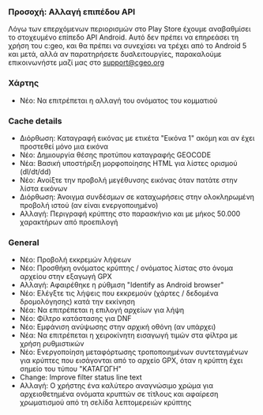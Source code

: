 
### Προσοχή: Αλλαγή επιπέδου API
Λόγω των επερχόμενων περιορισμών στο Play Store έχουμε αναβαθμίσει το στοχευμένο επίπεδο API Android. Αυτό δεν πρέπει να επηρεάσει τη χρήση του c:geo, και θα πρέπει να συνεχίσει να τρέχει από το Android 5 και μετά, αλλά αν παρατηρήσετε δυσλειτουργίες, παρακαλούμε επικοινωνήστε μαζί μας στο support@cgeo.org

### Χάρτης
- Νέο: Να επιτρέπεται η αλλαγή του ονόματος του κομματιού

### Cache details
- Διόρθωση: Καταγραφή εικόνας με ετικέτα "Εικόνα 1" ακόμη και αν έχει προστεθεί μόνο μια εικόνα
- Νέο: Δημιουργία θέσης προτύπου καταγραφής GEOCODE
- Νέα: Βασική υποστήριξη μορφοποίησης HTML για λίστες ορισμού (dl/dt/dd)
- Νέο: Ανοίξτε την προβολή μεγέθυνσης εικόνας όταν πατάτε στην λίστα εικόνων
- Διόρθωση: Άνοιγμα συνδέσμων σε καταχωρήσεις στην ολοκληρωμένη προβολή ιστού (αν είναι ενεργοποιημένο)
- Αλλαγή: Περιγραφή κρύπτης στο παρασκήνιο και με μήκος 50.000 χαρακτήρων από προεπιλογή

### General
- Νέο: Προβολή εκκρεμών λήψεων
- Νέο: Προσθήκη ονόματος κρύπτης / ονόματος λίστας στο όνομα αρχείου στην εξαγωγή GPX
- Αλλαγή: Αφαιρέθηκε η ρύθμιση "Identify as Android browser"
- Νέο: Ελέγξτε τις λήψεις που εκκρεμούν (χάρτες / δεδομένα δρομολόγησης) κατά την εκκίνηση
- Νέα: Να επιτρέπεται η επιλογή αρχείων για λήψη
- Νέο: Φίλτρο κατάστασης για DNF
- Νέο: Εμφάνιση ανύψωσης στην αρχική οθόνη (αν υπάρχει)
- Νέα: Να επιτρέπεται η χειροκίνητη εισαγωγή τιμών στα φίλτρα με χρήση ρυθμιστικών
- Νέο: Ενεργοποίηση μεταφόρτωσης τροποποιημένων συντεταγμένων για κρύπτες που εισάγονται από το αρχείο GPX, όταν η κρύπτη έχει σημείο του τύπου "ΚΑΤΑΓΩΓΗ"
- Change: Improve filter status line text
- Αλλαγή: Ο χρήστης ένα καλύτερο αναγνώσιμο χρώμα για αρχειοθετημένα ονόματα κρυπτών σε τίτλους και αφαίρεση χρωματισμού από τη σελίδα λεπτομερειών κρύπτης
